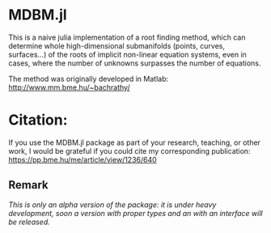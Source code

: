 # MDBM.jl

This is a naive julia implementation of a root finding method, which can determine whole high-dimensional submanifolds (points, curves, surfaces…) of the roots of implicit non-linear equation systems, even in cases, where the number of unknowns surpasses the number of equations.

The method was originally developed in Matlab: <http://www.mm.bme.hu/~bachrathy/>

# Citation:
If you use the MDBM.jl package as part of your research, teaching, or other work, I would be grateful if you could cite my corresponding publication: <https://pp.bme.hu/me/article/view/1236/640>

## Remark

*This is only an alpha version of the package: it is under heavy development, soon a version with proper types and an with an interface will be released.*
